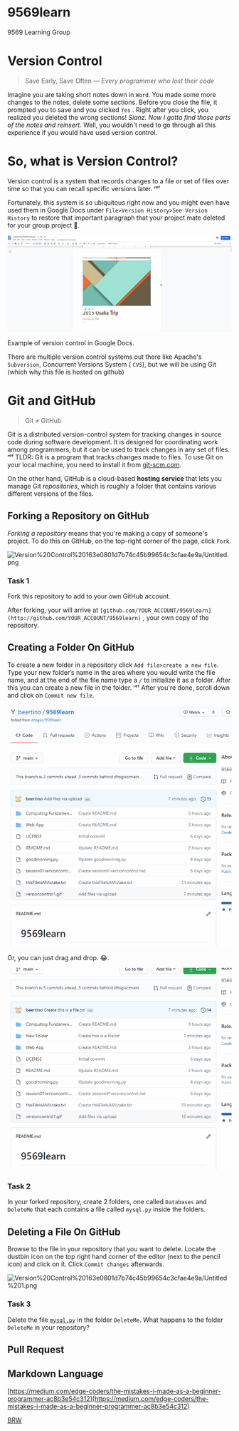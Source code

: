 # 9569learn
9569 Learning Group

# Version Control

> Save Early, Save Often — *Every programmer who lost their code*

Imagine you are taking short notes down in `Word`. You made some more changes to the notes, delete some sections. Before you close the file, it prompted you to save and you clicked `Yes` . Right after you click, you realized you deleted the wrong sections! *Sianz. Now I gotta find those parts of the notes and reinsert.* Well, you wouldn't need to go through all this experience if you would have used version control.

# So, what is Version Control?

Version control is a system that records changes to a file or set of files over time so that you can recall specific versions later. ʳᵉᶠ 

Fortunately, this system is so ubiquitous right now and you might even have used them in Google Docs under `File>Version History>See Version History` to restore that important paragraph that your project mate deleted for your group project 🤣.

![versioncontrol1.gif](versioncontrol1.gif)

Example of version control in Google Docs. 

There are multiple version control systems out there like Apache's `Subversion`, Concurrent Versions System ( `CVS`), but we will be using Git (which why this file is hosted on github) 

# Git and GitHub

> Git $\neq$ GitHub

Git is a distributed version-control system for tracking changes in source code during software development. It is designed for coordinating work among programmers, but it can be used to track changes in any set of files. ʳᵉᶠ TLDR: Git is a program that tracks changes made to files. To use Git on your local machine, you need to install it from [git-scm.com](http://git-scm.com).

On the other hand, GitHub is a cloud-based **hosting service** that lets you manage Git *repositories*, which is roughly a folder that contains various different versions of the files.

## Forking a Repository on GitHub

*Forking a repository* means that you're making a copy of someone's project. To do this on GitHub, on the top-right corner of the page, click `Fork`. 

![Version%20Control%20163e0801d7b74c45b99654c3cfae4e9a/Untitled.png](Version%20Control%20163e0801d7b74c45b99654c3cfae4e9a/Untitled.png)

### Task 1

Fork this repository to add to your own GitHub account. 

After forking, your will arrive at `[github.com/YOUR_ACCOUNT/9569learn](http://github.com/YOUR_ACCOUNT/9569learn)` , your own copy of the repository.

## Creating a Folder On GitHub

To create a new folder in a repository click `Add file>create a new file`. Type your new folder’s name in the area where you would write the file name, and at the end of the file name type a `/` to initialize it as a folder. After this you can create a new file in the folder. ʳᵉᶠ After you're done, scroll down and click on `Commit new file`.

![versioncontrol2.gif](versioncontrol2.gif)

Or, you can just drag and drop. 😂. 

![versioncontrol3.gif](versioncontrol3.gif)

### Task 2

In your forked repository, create 2 folders, one called `Databases` and `DeleteMe` that each contains a file called `mysql.py` inside the folders. 

## Deleting a File On GitHub

Browse to the file in your repository that you want to delete. Locate the dustbin icon on the top right hand corner of the editor (next to the pencil icon) and click on it. Click `Commit changes` afterwards.

![Version%20Control%20163e0801d7b74c45b99654c3cfae4e9a/Untitled%201.png](Version%20Control%20163e0801d7b74c45b99654c3cfae4e9a/Untitled%201.png)

### Task 3

Delete the file [`mysql.py`](http://mysql.py) in the folder `DeleteMe`. What happens to the folder `DeleteMe` in your repository?

## Pull Request

## Markdown Language

[https://medium.com/edge-coders/the-mistakes-i-made-as-a-beginner-programmer-ac8b3e54c312](https://medium.com/edge-coders/the-mistakes-i-made-as-a-beginner-programmer-ac8b3e54c312)

[BRW ](https://www.notion.so/BRW-8ae084e0afe14be0baed22db6fcdb408)
